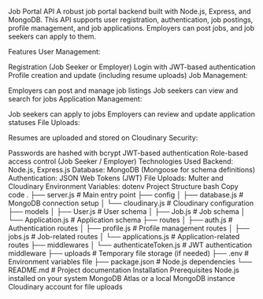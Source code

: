 Job Portal API
A robust job portal backend built with Node.js, Express, and MongoDB. This API supports user registration, authentication, job postings, profile management, and job applications. Employers can post jobs, and job seekers can apply to them.

Features
User Management:

Registration (Job Seeker or Employer)
Login with JWT-based authentication
Profile creation and update (including resume uploads)
Job Management:

Employers can post and manage job listings
Job seekers can view and search for jobs
Application Management:

Job seekers can apply to jobs
Employers can review and update application statuses
File Uploads:

Resumes are uploaded and stored on Cloudinary
Security:

Passwords are hashed with bcrypt
JWT-based authentication
Role-based access control (Job Seeker / Employer)
Technologies Used
Backend: Node.js, Express.js
Database: MongoDB (Mongoose for schema definitions)
Authentication: JSON Web Tokens (JWT)
File Uploads: Multer and Cloudinary
Environment Variables: dotenv
Project Structure
bash
Copy code
.
├── server.js                # Main entry point
├── config
│   ├── database.js          # MongoDB connection setup
│   └── cloudinary.js        # Cloudinary configuration
├── models
│   ├── User.js              # User schema
│   ├── Job.js               # Job schema
│   └── Application.js       # Application schema
├── routes
│   ├── auth.js              # Authentication routes
│   ├── profile.js           # Profile management routes
│   ├── jobs.js              # Job-related routes
│   └── applications.js      # Application-related routes
├── middlewares
│   └── authenticateToken.js # JWT authentication middleware
├── uploads                  # Temporary file storage (if needed)
├── .env                     # Environment variables file
├── package.json             # Node.js dependencies
└── README.md                # Project documentation
Installation
Prerequisites
Node.js installed on your system
MongoDB Atlas or a local MongoDB instance
Cloudinary account for file uploads

